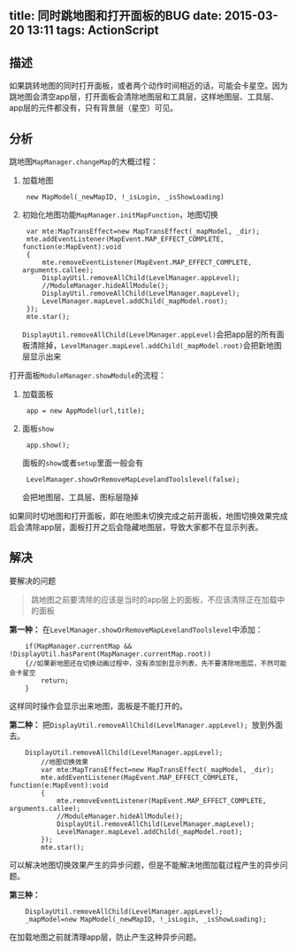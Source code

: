 title: 同时跳地图和打开面板的BUG
date: 2015-03-20 13:11
tags: ActionScript
---

## 描述

如果跳转地图的同时打开面板，或者两个动作时间相近的话，可能会卡星空。因为跳地图会清空app层，打开面板会清除地图层和工具层，这样地图层、工具层、app层的元件都没有，只有背景层（星空）可见。

## 分析

跳地图`MapManager.changeMap`的大概过程：

1. 加载地图
        
        new MapModel(_newMapID, !_isLogin, _isShowLoading)

2. 初始化地图功能`MapManager.initMapFunction`，地图切换

        var mte:MapTransEffect=new MapTransEffect(_mapModel, _dir);
        mte.addEventListener(MapEvent.MAP_EFFECT_COMPLETE, function(e:MapEvent):void
        {
            mte.removeEventListener(MapEvent.MAP_EFFECT_COMPLETE, arguments.callee);
            DisplayUtil.removeAllChild(LevelManager.appLevel);
            //ModuleManager.hideAllModule();
            DisplayUtil.removeAllChild(LevelManager.mapLevel);
            LevelManager.mapLevel.addChild(_mapModel.root);
        });
        mte.star();

    `DisplayUtil.removeAllChild(LevelManager.appLevel)`会把app层的所有面板清除掉，`LevelManager.mapLevel.addChild(_mapModel.root)`会把新地图层显示出来

打开面板`ModuleManager.showModule`的流程：

1. 加载面板
        
        app = new AppModel(url,title);

2. 面板`show`
        
        app.show();

    面板的`show`或者`setup`里面一般会有
        
        LevelManager.showOrRemoveMapLevelandToolslevel(false);

    会把地图层、工具层、图标层隐掉

如果同时切地图和打开面板，即在地图未切换完成之前开面板，地图切换效果完成后会清除app层，面板打开之后会隐藏地图层，导致大家都不在显示列表。

## 解决

要解决的问题

> 跳地图之前要清除的应该是当时的app层上的面板，不应该清除正在加载中的面板

__第一种：__
在`LevelManager.showOrRemoveMapLevelandToolslevel`中添加：
        
        if(MapManager.currentMap && !DisplayUtil.hasParent(MapManager.currentMap.root))
        {//如果新地图还在切换动画过程中，没有添加到显示列表，先不要清除地图层，不然可能会卡星空
            return;
        }

这样同时操作会显示出来地图，面板是不能打开的。

__第二种：__
把`DisplayUtil.removeAllChild(LevelManager.appLevel); `放到外面去。

        DisplayUtil.removeAllChild(LevelManager.appLevel);
            //地图切换效果
            var mte:MapTransEffect=new MapTransEffect(_mapModel, _dir);
            mte.addEventListener(MapEvent.MAP_EFFECT_COMPLETE, function(e:MapEvent):void
            {
                mte.removeEventListener(MapEvent.MAP_EFFECT_COMPLETE, arguments.callee);
                //ModuleManager.hideAllModule();
                DisplayUtil.removeAllChild(LevelManager.mapLevel);
                LevelManager.mapLevel.addChild(_mapModel.root);
            });
            mte.star();

可以解决地图切换效果产生的异步问题，但是不能解决地图加载过程产生的异步问题。

__第三种：__
    
        DisplayUtil.removeAllChild(LevelManager.appLevel);
        _mapModel=new MapModel(_newMapID, !_isLogin, _isShowLoading);       
在加载地图之前就清理app层，防止产生这种异步问题。